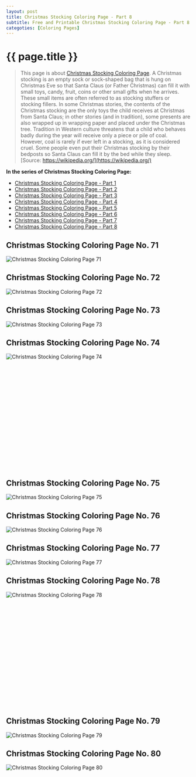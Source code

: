 ```yaml
---
layout: post
title: Christmas Stocking Coloring Page - Part 8
subtitle: Free and Printable Christmas Stocking Coloring Page - Part 8
categoties: [Coloring Pages]
---
```

{{ page.title }}
================
> This page is about [Christmas Stocking Coloring Page](https://freecoloringpages.github.io/). A Christmas stocking is an empty sock or sock-shaped bag that is hung on Christmas Eve so that Santa Claus (or Father Christmas) can fill it with small toys, candy, fruit, coins or other small gifts when he arrives. These small items are often referred to as stocking stuffers or stocking fillers. In some Christmas stories, the contents of the Christmas stocking are the only toys the child receives at Christmas from Santa Claus; in other stories (and in tradition), some presents are also wrapped up in wrapping paper and placed under the Christmas tree. Tradition in Western culture threatens that a child who behaves badly during the year will receive only a piece or pile of coal. However, coal is rarely if ever left in a stocking, as it is considered cruel. Some people even put their Christmas stocking by their bedposts so Santa Claus can fill it by the bed while they sleep. [Source: https://wikipedia.org/](https://wikipedia.org/)

**In the series of Christmas Stocking Coloring Page:**

* [Christmas Stocking Coloring Page - Part 1](https://freecoloringpages.github.io/2017/11/21/Christmas-Stocking-Coloring-Page-part-1.html)
* [Christmas Stocking Coloring Page - Part 2](https://freecoloringpages.github.io/2017/11/21/Christmas-Stocking-Coloring-Page-part-2.html)
* [Christmas Stocking Coloring Page - Part 3](https://freecoloringpages.github.io/2017/11/21/Christmas-Stocking-Coloring-Page-part-3.html)
* [Christmas Stocking Coloring Page - Part 4](https://freecoloringpages.github.io/2017/11/21/Christmas-Stocking-Coloring-Page-part-4.html)
* [Christmas Stocking Coloring Page - Part 5](https://freecoloringpages.github.io/2017/11/21/Christmas-Stocking-Coloring-Page-part-5.html)
* [Christmas Stocking Coloring Page - Part 6](https://freecoloringpages.github.io/2017/11/21/Christmas-Stocking-Coloring-Page-part-6.html)
* [Christmas Stocking Coloring Page - Part 7](https://freecoloringpages.github.io/2017/11/21/Christmas-Stocking-Coloring-Page-part-7.html)
* [Christmas Stocking Coloring Page - Part 8](https://freecoloringpages.github.io/2017/11/21/Christmas-Stocking-Coloring-Page-part-8.html)

## Christmas Stocking Coloring Page No. 71
![Christmas Stocking Coloring Page 71](https://freecoloringpages.github.io/img/Christmas-Stocking-Coloring-Page%20(71).jpg "Christmas Stocking Coloring Page 71")

## Christmas Stocking Coloring Page No. 72
![Christmas Stocking Coloring Page 72](https://freecoloringpages.github.io/img/Christmas-Stocking-Coloring-Page%20(72).jpg "Christmas Stocking Coloring Page 72")

## Christmas Stocking Coloring Page No. 73
![Christmas Stocking Coloring Page 73](https://freecoloringpages.github.io/img/Christmas-Stocking-Coloring-Page%20(73).jpg "Christmas Stocking Coloring Page 73")

## Christmas Stocking Coloring Page No. 74
![Christmas Stocking Coloring Page 74](https://freecoloringpages.github.io/img/Christmas-Stocking-Coloring-Page%20(74).jpg "Christmas Stocking Coloring Page 74")

<script async src="//pagead2.googlesyndication.com/pagead/js/adsbygoogle.js"></script><!-- Texxtonly --><ins class="adsbygoogle" style="display:inline-block;width:336px;height:280px" data-ad-client="ca-pub-6753140515841889" data-ad-slot="3207852233"></ins><script>(adsbygoogle = window.adsbygoogle || []).push({}); </script>

## Christmas Stocking Coloring Page No. 75
![Christmas Stocking Coloring Page 75](https://freecoloringpages.github.io/img/Christmas-Stocking-Coloring-Page%20(75).jpg "Christmas Stocking Coloring Page 75")

## Christmas Stocking Coloring Page No. 76
![Christmas Stocking Coloring Page 76](https://freecoloringpages.github.io/img/Christmas-Stocking-Coloring-Page%20(76).jpg "Christmas Stocking Coloring Page 76")

## Christmas Stocking Coloring Page No. 77
![Christmas Stocking Coloring Page 77](https://freecoloringpages.github.io/img/Christmas-Stocking-Coloring-Page%20(77).jpg "Christmas Stocking Coloring Page 77")

## Christmas Stocking Coloring Page No. 78
![Christmas Stocking Coloring Page 78](https://freecoloringpages.github.io/img/Christmas-Stocking-Coloring-Page%20(78).jpg "Christmas Stocking Coloring Page 78")

<script async src="//pagead2.googlesyndication.com/pagead/js/adsbygoogle.js"></script><!-- Texxtonly --><ins class="adsbygoogle" style="display:inline-block;width:336px;height:280px" data-ad-client="ca-pub-6753140515841889" data-ad-slot="3207852233"></ins><script>(adsbygoogle = window.adsbygoogle || []).push({}); </script>

## Christmas Stocking Coloring Page No. 79
![Christmas Stocking Coloring Page 79](https://freecoloringpages.github.io/img/Christmas-Stocking-Coloring-Page%20(79).jpg "Christmas Stocking Coloring Page 79")

## Christmas Stocking Coloring Page No. 80
![Christmas Stocking Coloring Page 80](https://freecoloringpages.github.io/img/Christmas-Stocking-Coloring-Page%20(80).jpg "Christmas Stocking Coloring Page 80")

